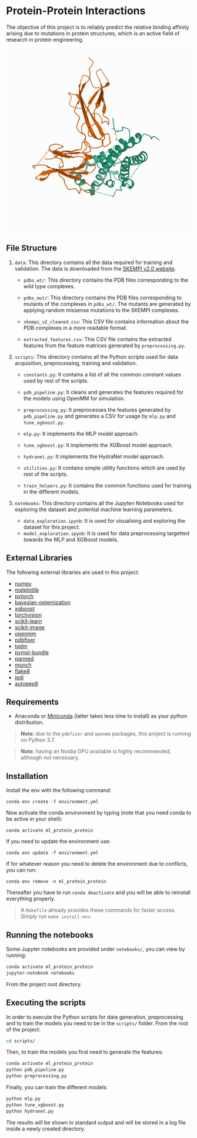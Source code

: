 # Protein-Protein Interactions

The objective of this project is to reliably predict the relative binding affinity arising due to mutations in protein structures, which is an active field of research in protein engineering.

![protein_image](data/1a22_complex.jpeg "1A22 Complex")

## File Structure

1. `data`: This directory contains all the data required for training and validation. The data is downloaded from the [SKEMPI v2.0 website](https://life.bsc.es/pid/skempi2/).

    - `pdbs_wt/`: This directory contains the PDB files corresponding to the wild type complexes.

    - `pdbs_mut/`: This directory contains the PDB files corresponding to mutants of the complexes in `pdbs_wt/`. The mutants are generated by applying random missense mutations to the SKEMPI complexes.

    - `skempi_v2_cleaned.csv`: This CSV file contains information about the PDB complexes in a more readable format.

    - `extracted_features.csv`: This CSV file contains the extracted features from the feature matrices generated by `preprocessing.py`. 

2. `scripts`: This directory contains all the Python scripts used for data acquisition, preprocessing, training and validation. 

    - `constants.py`: It contains a list of all the common constant values used by rest of the scripts.

    - `pdb_pipeline.py`: It cleans and generates the features required for the models using OpenMM for simulation.

    - `preprocessing.py`: It preprocesses the features generated by `pdb_pipeline.py` and generates a CSV for usage by `mlp.py` and `tune_xgboost.py`.

    - `mlp.py`: It implements the MLP model approach.

    - `tune_xgboost.py`: It implements the XGBoost model approach.

    - `hydranet.py`: It implements the HydraNet model approach.

    - `utilities.py`: It contains simple utility functions which are used by rest of the scripts.

    - `train_helpers.py`: It contains the common functions used for training in the different models.

3. `notebooks`: This directory contains all the Jupyten Notebooks used for exploring the dataset and potential machine learning parameters. 

    - `data_exploration.ipynb`: It is used for visualising and exploring the dataset for this project.
    - `model_exploration.ipynb`: It is used for data preprocessing targetted towards the MLP and XGBoost models.  

## External Libraries

The following external libraries are used in this project:
- [numpy](https://numpy.org/)
- [matplotlib](https://matplotlib.org/)
- [pytorch](https://pytorch.org/)
- [bayesian-optemization](https://github.com/fmfn/BayesianOptimization)
- [xgboost](https://xgboost.readthedocs.io/en/latest/python/python_intro.html)
- [torchvision](https://pypi.org/project/torchvision/)
- [scikit-learn](https://scikit-learn.org/stable/)
- [scikit-image](https://scikit-image.org/)
- [openmm](http://openmm.org/)
- [pdbfixer](https://github.com/openmm/pdbfixer)
- [tqdm](https://github.com/tqdm/tqdm)
- [pymol-bundle](https://pymol.org/2/)
- [parmed](https://github.com/ParmEd/ParmEd)
- [munch](https://github.com/Infinidat/munch)
- [flake8](https://pypi.org/project/flake8/)
- [jedi](https://github.com/davidhalter/jedi)
- [autopep8](https://pypi.org/project/autopep8/)


## Requirements

* Anaconda or [Miniconda](https://docs.conda.io/en/latest/miniconda.html) (latter takes less time to install) as your python distribution.

> **Note**: due to the `pdbfixer` and `openmm` packages, this project is running on Python 3.7.

> **Note**: having an Nvidia GPU available is highly recommended, although not necessary.

## Installation

Install the env with the following command:
```
conda env create -f environment.yml
```

Now activate the conda environment by typing (note that you need conda to be active in your shell):
```
conda activate ml_protein_protein
```

If you need to update the environment use:
```
conda env update -f environment.yml
```

If for whatever reason you need to delete the environment due to conflicts, you can run:
```
conda env remove -n ml_protein_protein
```

Thereafter you have to run `conda deactivate` and you will be able to reinstall everything properly. 

> A `Makefile` already provides these commands for faster access. Simply run `make install-env`.

## Running the notebooks

Some Jupyter notebooks are provided under `notebooks/`, you can view by running:

```bash
conda activate ml_protein_protein
jupyter-notebook notebooks
```

From the project root directory.

## Executing the scripts

In order to execute the Python scripts for data generation, preprocessing and to train the models you need to be in the `scripts/` folder. From the root of the project:

```bash
cd scripts/
```

Then, to train the models you first need to generate the features:

```bash
conda activate ml_protein_protein
python pdb_pipeline.py
python preprocessing.py
```

Finally, you can train the different models:

```bash
python mlp.py
python tune_xgboost.py
python hydranet.py
```

The results will be shown in standard output and will be stored in a log file inside a newly created directory.
